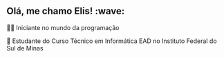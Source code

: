 <h2> Olá, me chamo Elis! :wave: </h2>

:woman_technologist: Iniciante no mundo da programação

:book: Estudante do Curso Técnico em Informática EAD no Instituto Federal do Sul de Minas 

<!---
ElisIrons/ElisIrons is a ✨ special ✨ repository because its `README.md` (this file) appears on your GitHub profile.
You can click the Preview link to take a look at your changes.
--->
